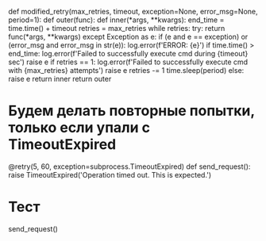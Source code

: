 def modified_retry(max_retries, timeout, exception=None, error_msg=None, period=1):
    def outer(func):
        def inner(*args, **kwargs):
            end_time = time.time() + timeout
            retries = max_retries
            while retries:
                try:
                    return func(*args, **kwargs)
                except Exception as e:
                    if (e and e == exception) or (error_msg and error_msg in str(e)):
                        log.error(f'ERROR: {e}')
                        if time.time() > end_time:
                            log.error(f'Failed to successfully execute cmd during {timeout} sec')
                            raise e
                        if retries == 1:
                            log.error(f'Failed to successfully execute cmd with {max_retries} attempts')
                            raise e
                        retries -= 1
                        time.sleep(period)
                    else:
                        raise e
        return inner
    return outer

# Будем делать повторные попытки, только если упали с TimeoutExpired
@retry(5, 60, exception=subprocess.TimeoutExpired)
def send_request():
    raise TimeoutExpired('Operation timed out. This is expected.')

# Тест
send_request()
